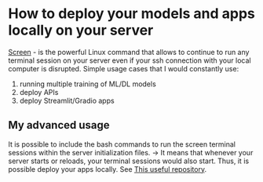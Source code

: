 # How to deploy your models and apps locally on your server
[Screen](https://linuxize.com/post/how-to-use-linux-screen/) - is the powerful Linux command that allows to continue to run any terminal session on your server even if your ssh connection with your local computer is disrupted.
Simple usage cases that I would constantly use:
1) running multiple training of ML/DL models
2) deploy APIs
3) deploy Streamlit/Gradio apps

## My advanced usage 
It is possible to include the bash commands to run the screen terminal sessions within the server initialization files. -> It means that whenever your server starts or reloads, your terminal sessions would also start. Thus, it is possible deploy your apps locally. 
See [This useful repository](https://github.com/Abulegenov/ML-DL_project_tracking_with_Streamlit).
